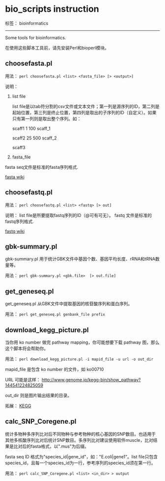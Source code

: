 ﻿# bio_scripts instruction

标签： bioinformatics

---

Some tools for bioinformatics.

在使用这些脚本工具前，请先安装Perl和bioperl模块。

## choosefasta.pl
用法： `perl choosefasta.pl <list> <fasta_file> [> <output>]` 

说明：

1. list file

	list file是以tab符分割的csv文件或文本文件；第一列是源序列的ID，第二列是起始位置，第三列是终止位置，第四列是取出的子序列的ID（自定义）。如果只有第一列则是取出整个序列。如：
	
	scaff1  1   100 scaff_1
	
	scaff2  25  500 scaff_2
	
	scaff3

2. fasta_file

fasta seq文件是标准的fasta序列格式.

[fasta wiki](https://en.wikipedia.org/wiki/FASTA_format)


## choosefastq.pl
用法： `perl choosefastq.pl <list> <fastq> [> out]` 

说明：
list file是所要提取fastq序列的ID（@可有可无）。
fastq 文件是标准的fastq序列格式.

[fastq wiki](https://en.wikipedia.org/wiki/FASTQ_format)


## gbk-summary.pl
gbk-summary.pl 用于统计GBK文件中基因个数、基因平均长度、rRNA和tRNA数量等。

用法： `perl gbk-summary.pl <gbk.file>  [> out.file]`


## get_geneseq.pl
get_geneseq.pl 从GBK文件中提取基因的核苷酸序列和蛋白序列。

用法： `perl get_geneseq.pl genbank_file prefix`


## download_kegg_picture.pl
当你用 ko number 做完 pathway mapping，你可能想要下载 pathway 图，那么这个脚本将会帮助你。

用法： `perl download_kegg_picture.pl -i mapid_file -u url -o out_dir`

mapid_file 是包含 ko number 的文件，如 ko00710

URL 可能是这样： http://www.genome.jp/kegg-bin/show_pathway?144541224825059

out_dir 则是图片输出结果的目录。

拓展： [KEGG](http://www.genome.jp/kegg/)


## calc_SNP_Coregene.pl
统计多物种多序列比对后不同物种与参考物种的核心基因的SNP数目。也适用于其他多核酸序列比对后统计SNP数目。多序列比对建议使用软件muscle，比对结果是比对后的fasta格式，以".mus"为后缀。

fasta seq ID 格式为"species_id|gene_id"，如："E.coli|gene1"。list file只包含species_id，且每一个species_id为一行，参考序列的species_id须在第一行。

用法： `perl calc_SNP_Coregene.pl <list> <in_dir> > output`

